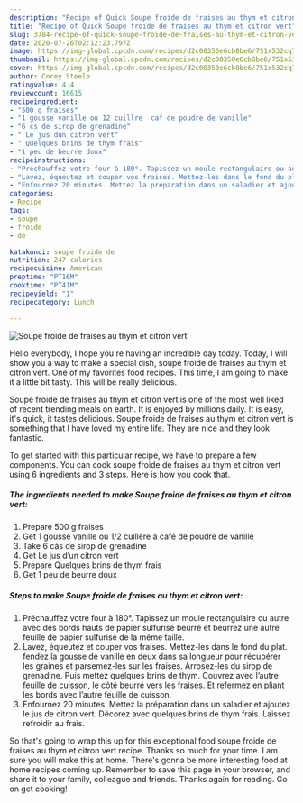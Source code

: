 ```yaml
---
description: "Recipe of Quick Soupe froide de fraises au thym et citron vert"
title: "Recipe of Quick Soupe froide de fraises au thym et citron vert"
slug: 3784-recipe-of-quick-soupe-froide-de-fraises-au-thym-et-citron-vert
date: 2020-07-26T02:12:23.797Z
image: https://img-global.cpcdn.com/recipes/d2c00350e6cb8be6/751x532cq70/soupe-froide-de-fraises-au-thym-et-citron-vert-photo-principale-de-la-recette.jpg
thumbnail: https://img-global.cpcdn.com/recipes/d2c00350e6cb8be6/751x532cq70/soupe-froide-de-fraises-au-thym-et-citron-vert-photo-principale-de-la-recette.jpg
cover: https://img-global.cpcdn.com/recipes/d2c00350e6cb8be6/751x532cq70/soupe-froide-de-fraises-au-thym-et-citron-vert-photo-principale-de-la-recette.jpg
author: Corey Steele
ratingvalue: 4.4
reviewcount: 16615
recipeingredient:
- "500 g fraises"
- "1 gousse vanille ou 12 cuillre  caf de poudre de vanille"
- "6 cs de sirop de grenadine"
- " Le jus dun citron vert"
- " Quelques brins de thym frais"
- "1 peu de beurre doux"
recipeinstructions:
- "Préchauffez votre four à 180°. Tapissez un moule rectangulaire ou autre avec des bords hauts de papier sulfurisé beurré et beurrez une autre feuille de papier sulfurisé de la même taille."
- "Lavez, équeutez et couper vos fraises. Mettez-les dans le fond du plat. fendez la gousse de vanille en deux dans sa longueur pour récupérer les graines et parsemez-les sur les fraises. Arrosez-les du sirop de grenadine. Puis mettez quelques brins de thym. Couvrez avec l’autre feuille de cuisson, le côté beurré vers les fraises. Et refermez en pliant les bords avec l’autre feuille de cuisson."
- "Enfournez 20 minutes. Mettez la préparation dans un saladier et ajoutez le jus de citron vert. Décorez avec quelques brins de thym frais. Laissez refroidir au frais."
categories:
- Recipe
tags:
- soupe
- froide
- de

katakunci: soupe froide de 
nutrition: 247 calories
recipecuisine: American
preptime: "PT16M"
cooktime: "PT41M"
recipeyield: "1"
recipecategory: Lunch

---
```



![Soupe froide de fraises au thym et citron vert](https://img-global.cpcdn.com/recipes/d2c00350e6cb8be6/751x532cq70/soupe-froide-de-fraises-au-thym-et-citron-vert-photo-principale-de-la-recette.jpg)

Hello everybody, I hope you're having an incredible day today. Today, I will show you a way to make a special dish, soupe froide de fraises au thym et citron vert. One of my favorites food recipes. This time, I am going to make it a little bit tasty. This will be really delicious.



Soupe froide de fraises au thym et citron vert is one of the most well liked of recent trending meals on earth. It is enjoyed by millions daily. It is easy, it's quick, it tastes delicious. Soupe froide de fraises au thym et citron vert is something that I have loved my entire life. They are nice and they look fantastic.


To get started with this particular recipe, we have to prepare a few components. You can cook soupe froide de fraises au thym et citron vert using 6 ingredients and 3 steps. Here is how you cook that.

<!--inarticleads1-->

##### The ingredients needed to make Soupe froide de fraises au thym et citron vert:

1. Prepare 500 g fraises
1. Get 1 gousse vanille ou 1/2 cuillère à café de poudre de vanille
1. Take 6 càs de sirop de grenadine
1. Get  Le jus d’un citron vert
1. Prepare  Quelques brins de thym frais
1. Get 1 peu de beurre doux




<!--inarticleads2-->

##### Steps to make Soupe froide de fraises au thym et citron vert:

1. Préchauffez votre four à 180°. Tapissez un moule rectangulaire ou autre avec des bords hauts de papier sulfurisé beurré et beurrez une autre feuille de papier sulfurisé de la même taille.
1. Lavez, équeutez et couper vos fraises. Mettez-les dans le fond du plat. fendez la gousse de vanille en deux dans sa longueur pour récupérer les graines et parsemez-les sur les fraises. Arrosez-les du sirop de grenadine. Puis mettez quelques brins de thym. Couvrez avec l’autre feuille de cuisson, le côté beurré vers les fraises. Et refermez en pliant les bords avec l’autre feuille de cuisson.
1. Enfournez 20 minutes. Mettez la préparation dans un saladier et ajoutez le jus de citron vert. Décorez avec quelques brins de thym frais. Laissez refroidir au frais.




So that's going to wrap this up for this exceptional food soupe froide de fraises au thym et citron vert recipe. Thanks so much for your time. I am sure you will make this at home. There's gonna be more interesting food at home recipes coming up. Remember to save this page in your browser, and share it to your family, colleague and friends. Thanks again for reading. Go on get cooking!
